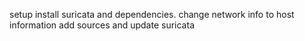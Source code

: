 setup install suricata and dependencies.
change network info to host information
add sources and update suricata
